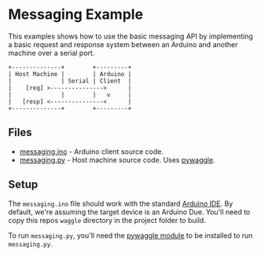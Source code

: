 # Messaging Example

This examples shows how to use the basic messaging API by implementing a basic
request and response system between an Arduino and another machine over a serial
port.

```
+--------------+        +---------+
| Host Machine |        | Arduino |
|              | Serial | Client  |
|    [req] >--------------->      |
|              |        |   v     |
|   [resp] <---------------<      |
+--------------+        +---------+
```

## Files

* [messaging.ino](messaging.ino) - Arduino client source code.
* [messaging.py](messaging.py) - Host machine source code. Uses [pywaggle](https://github.com/waggle-sensor/pywaggle).

## Setup

The `messaging.ino` file should work with the standard [Arduino IDE](https://www.arduino.cc/en/Main/Software). By default, we're assuming the
target device is an Arduino Due. You'll need to copy this repos `waggle`
directory in the project folder to build.

To run `messaging.py`, you'll need the [pywaggle module](https://github.com/waggle-sensor/pywaggle)
to be installed to run `messaging.py`.
